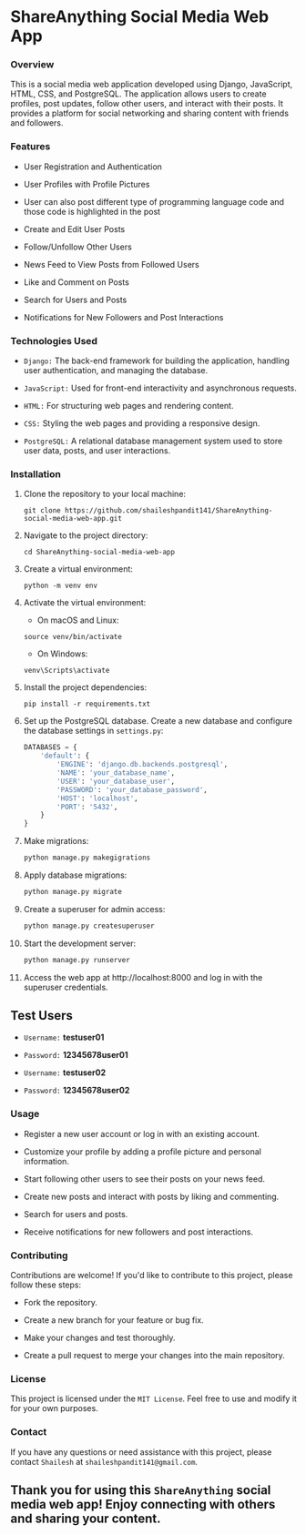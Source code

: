 # ShareAnything Social Media Web App

### Overview

This is a social media web application developed using Django, JavaScript, HTML, CSS, and PostgreSQL. The application allows users to create profiles, post updates, follow other users, and interact with their posts. It provides a platform for social networking and sharing content with friends and followers.

### Features
* User Registration and Authentication

* User Profiles with Profile Pictures

* User can also post different type of programming
 language code and those code is highlighted in the post

* Create and Edit User Posts

* Follow/Unfollow Other Users

* News Feed to View Posts from Followed Users

* Like and Comment on Posts

* Search for Users and Posts

* Notifications for New Followers and Post Interactions


### Technologies Used
* `Django:` The back-end framework for building the application, handling user authentication, and managing the database.

* `JavaScript:` Used for front-end interactivity and asynchronous requests.

* `HTML:` For structuring web pages and rendering content.

* `CSS:` Styling the web pages and providing a responsive design.

* `PostgreSQL:` A relational database management system used to store user data, posts, and user interactions.

### Installation

1. Clone the repository to your local machine:
  
   ```shell
   git clone https://github.com/shaileshpandit141/ShareAnything-social-media-web-app.git
   ```

2. Navigate to the project directory:

    ```shell
    cd ShareAnything-social-media-web-app
    ```

3. Create a virtual environment:

    ```shell
    python -m venv env
    ```

4. Activate the virtual environment:

    * On macOS and Linux:

    ```shell
    source venv/bin/activate
    ```
    * On Windows:

    ```shell
    venv\Scripts\activate
    ```

5. Install the project dependencies:

    ```shell
    pip install -r requirements.txt
    ```

6. Set up the PostgreSQL database. Create a new database and configure the database settings in `settings.py`:

    ```python
    DATABASES = {
        'default': {
            'ENGINE': 'django.db.backends.postgresql',
            'NAME': 'your_database_name',
            'USER': 'your_database_user',
            'PASSWORD': 'your_database_password',
            'HOST': 'localhost',
            'PORT': '5432',
        }
    }
    ```

7. Make migrations:

    ```python
    python manage.py makegigrations
    ```

8. Apply database migrations:

    ```python
    python manage.py migrate
    ```

9. Create a superuser for admin access:

    ```python
    python manage.py createsuperuser
    ```

10. Start the development server:

    ```python
    python manage.py runserver
    ```

11. Access the web app at http://localhost:8000 and log in with the superuser credentials.

## Test Users

* `Username:` **testuser01** 
* `Password:` **12345678user01**

* `Username:` **testuser02** 
* `Password:` **12345678user02**

### Usage

* Register a new user account or log in with an existing account.
  
* Customize your profile by adding a profile picture and personal information.
  
* Start following other users to see their posts on your news feed.
  
* Create new posts and interact with posts by liking and commenting.
  
* Search for users and posts.
  
* Receive notifications for new followers and post interactions.

### Contributing
Contributions are welcome! If you'd like to contribute to this project, please follow these steps:

* Fork the repository.

* Create a new branch for your feature or bug fix.

* Make your changes and test thoroughly.

* Create a pull request to merge your changes into the main repository.
  

### License
This project is licensed under the `MIT License`. Feel free to use and modify it for your own purposes.

### Contact
If you have any questions or need assistance with this project, please contact `Shailesh` at `shaileshpandit141@gmail.com`.

## Thank you for using this `ShareAnything` social media web app! Enjoy connecting with others and sharing your content.




